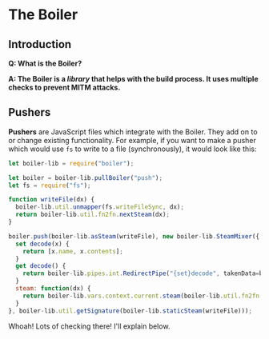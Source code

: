 # The Boiler

## Introduction

**Q: What is the Boiler?**

**A: The Boiler is a _library_ that helps with the build process. It uses multiple checks to prevent MITM attacks.**

## Pushers

**Pushers** are JavaScript files which integrate with the Boiler. They add on to or change existing functionality. For example, if you want to make a pusher which would use `fs` to write to a file (synchronously), it would look like this:
```javascript
let boiler-lib = require("boiler");

let boiler = boiler-lib.pullBoiler("push");
let fs = require("fs");

function writeFile(dx) {
  boiler-lib.util.unmapper(fs.writeFileSync, dx);
  return boiler-lib.util.fn2fn.nextSteam(dx);
}

boiler.push(boiler-lib.asSteam(writeFile), new boiler-lib.SteamMixer({
  set decode(x) {
    return [x.name, x.contents];
  }
  get decode() {
    return boiler-lib.pipes.int.RedirectPipe("{set}decode", takenData=boiler-lib.vars.context.map.steam.previous());
  }
  steam: function(dx) {
    return boiler-lib.vars.context.current.steam(boiler-lib.util.fn2fn.resign(dx));
  }
}, boiler-lib.util.getSignature(boiler-lib.staticSteam(writeFile)));
```

Whoah! Lots of checking there! I'll explain below.
